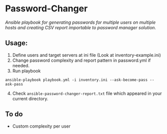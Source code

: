 # Password-Changer
_Ansible playbook for generating passwords for multiple users on multiple hosts and creating CSV report importable to password manager solution._

## Usage:
1. Define users and target servers at ini file (Look at inventory-example.ini)
2. Change password complexity and report pattern in password.yml if needed.
3. Run playbook
```
ansible-playbook playbook.yml -i inventory.ini --ask-become-pass --ask-pass
```
4. Check ```ansible-password-changer-report.txt``` file which appeared in your current directory.

## To do
- Custom complexity per user
